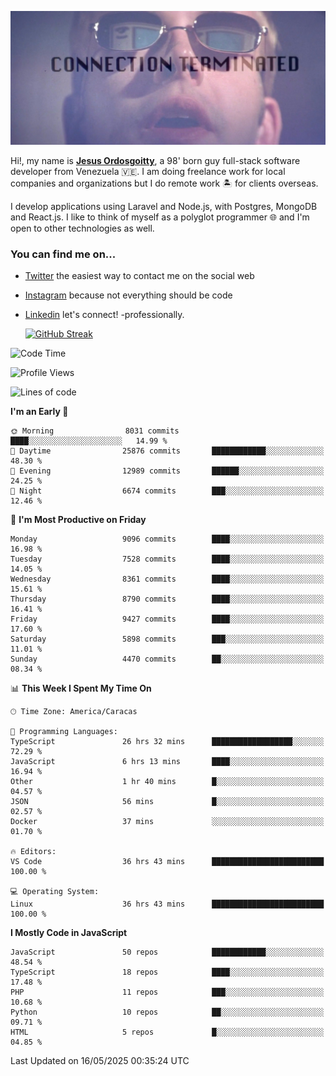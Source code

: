 ![hackers movie reference](./disconnected.jpg)

Hi!, my name is [**Jesus Ordosgoitty**](https://jodaz.dev), a 98' born guy full-stack software developer from Venezuela 🇻🇪. I am doing freelance work for local companies and organizations but I do remote work 🏝️ for clients overseas. 

I develop applications using Laravel and Node.js, with Postgres, MongoDB and React.js. I like to think of myself as a polyglot programmer 🌐 and I'm open to other technologies as well.

### You can find me on...

- [Twitter](https://twitter.com/jodaz_) the easiest way to contact me on the social web
- [Instagram](https://instagram.com/jodaz_) because not everything should be code
- [Linkedin](https://linkedin.com/in/jodaz) let's connect! -professionally.


    [![GitHub Streak](https://streak-stats.demolab.com?user=jodaz&theme=tokyonight)](https://git.io/streak-stats)

<!--START_SECTION:waka-->
![Code Time](http://img.shields.io/badge/Code%20Time-6%2C435%20hrs%2050%20mins-blue)

![Profile Views](http://img.shields.io/badge/Profile%20Views-0-blue)

![Lines of code](https://img.shields.io/badge/From%20Hello%20World%20I%27ve%20Written-84.0%20million%20lines%20of%20code-blue)

**I'm an Early 🐤** 

```text
🌞 Morning                8031 commits        ████░░░░░░░░░░░░░░░░░░░░░   14.99 % 
🌆 Daytime                25876 commits       ████████████░░░░░░░░░░░░░   48.30 % 
🌃 Evening                12989 commits       ██████░░░░░░░░░░░░░░░░░░░   24.25 % 
🌙 Night                  6674 commits        ███░░░░░░░░░░░░░░░░░░░░░░   12.46 % 
```
📅 **I'm Most Productive on Friday** 

```text
Monday                   9096 commits        ████░░░░░░░░░░░░░░░░░░░░░   16.98 % 
Tuesday                  7528 commits        ████░░░░░░░░░░░░░░░░░░░░░   14.05 % 
Wednesday                8361 commits        ████░░░░░░░░░░░░░░░░░░░░░   15.61 % 
Thursday                 8790 commits        ████░░░░░░░░░░░░░░░░░░░░░   16.41 % 
Friday                   9427 commits        ████░░░░░░░░░░░░░░░░░░░░░   17.60 % 
Saturday                 5898 commits        ███░░░░░░░░░░░░░░░░░░░░░░   11.01 % 
Sunday                   4470 commits        ██░░░░░░░░░░░░░░░░░░░░░░░   08.34 % 
```


📊 **This Week I Spent My Time On** 

```text
🕑︎ Time Zone: America/Caracas

💬 Programming Languages: 
TypeScript               26 hrs 32 mins      ██████████████████░░░░░░░   72.29 % 
JavaScript               6 hrs 13 mins       ████░░░░░░░░░░░░░░░░░░░░░   16.94 % 
Other                    1 hr 40 mins        █░░░░░░░░░░░░░░░░░░░░░░░░   04.57 % 
JSON                     56 mins             █░░░░░░░░░░░░░░░░░░░░░░░░   02.57 % 
Docker                   37 mins             ░░░░░░░░░░░░░░░░░░░░░░░░░   01.70 % 

🔥 Editors: 
VS Code                  36 hrs 43 mins      █████████████████████████   100.00 % 

💻 Operating System: 
Linux                    36 hrs 43 mins      █████████████████████████   100.00 % 
```

**I Mostly Code in JavaScript** 

```text
JavaScript               50 repos            ████████████░░░░░░░░░░░░░   48.54 % 
TypeScript               18 repos            ████░░░░░░░░░░░░░░░░░░░░░   17.48 % 
PHP                      11 repos            ███░░░░░░░░░░░░░░░░░░░░░░   10.68 % 
Python                   10 repos            ██░░░░░░░░░░░░░░░░░░░░░░░   09.71 % 
HTML                     5 repos             █░░░░░░░░░░░░░░░░░░░░░░░░   04.85 % 
```




 Last Updated on 16/05/2025 00:35:24 UTC
<!--END_SECTION:waka-->
